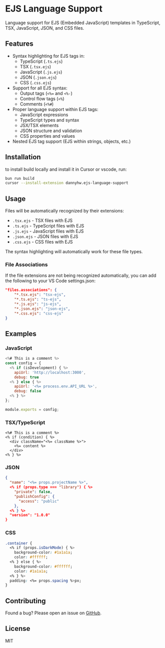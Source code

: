 # EJS Language Support

Language support for EJS (Embedded JavaScript) templates in TypeScript, TSX, JavaScript, JSON, and CSS files.

## Features

- Syntax highlighting for EJS tags in:
  - TypeScript (`.ts.ejs`)
  - TSX (`.tsx.ejs`)
  - JavaScript (`.js.ejs`)
  - JSON (`.json.ejs`)
  - CSS (`.css.ejs`)
- Support for all EJS syntax:
  - Output tags (`<%=` and `<%-`)
  - Control flow tags (`<%`)
  - Comments (`<%#`)
- Proper language support within EJS tags:
  - JavaScript expressions
  - TypeScript types and syntax
  - JSX/TSX elements
  - JSON structure and validation
  - CSS properties and values
- Nested EJS tag support (EJS within strings, objects, etc.)

## Installation

to install build locally and install it in Cursor or vscode, run:

```bash
bun run build
cursor --install-extension dannyhw.ejs-language-support
```

## Usage

Files will be automatically recognized by their extensions:

- `.tsx.ejs` - TSX files with EJS
- `.ts.ejs` - TypeScript files with EJS
- `.js.ejs` - JavaScript files with EJS
- `.json.ejs` - JSON files with EJS
- `.css.ejs` - CSS files with EJS

The syntax highlighting will automatically work for these file types.

### File Associations

If the file extensions are not being recognized automatically, you can add the following to your VS Code settings.json:

```json
"files.associations": {
    "*.tsx.ejs": "tsx-ejs",
    "*.ts.ejs": "ts-ejs",
    "*.js.ejs": "js-ejs",
    "*.json.ejs": "json-ejs",
    "*.css.ejs": "css-ejs"
}
```

## Examples

### JavaScript

```javascript
<%# This is a comment %>
const config = {
  <% if (isDevelopment) { %>
    apiUrl: 'http://localhost:3000',
    debug: true
  <% } else { %>
    apiUrl: '<%= process.env.API_URL %>',
    debug: false
  <% } %>
};

module.exports = config;
```

### TSX/TypeScript

```tsx
<%# This is a comment %>
<% if (condition) { %>
  <div className="<%= className %>">
    <%= content %>
  </div>
<% } %>
```

### JSON

```json
{
  "name": "<%= props.projectName %>",
  <% if (props.type === "library") { %>
    "private": false,
    "publishConfig": {
      "access": "public"
    },
  <% } %>
  "version": "1.0.0"
}
```

### CSS

```css
.container {
  <% if (props.isDarkMode) { %>
    background-color: #1a1a1a;
    color: #ffffff;
  <% } else { %>
    background-color: #ffffff;
    color: #1a1a1a;
  <% } %>
  padding: <%= props.spacing %>px;
}
```

## Contributing

Found a bug? Please open an issue on [GitHub](https://github.com/dannyhw/ejs-langauge-tools).

## License

MIT
